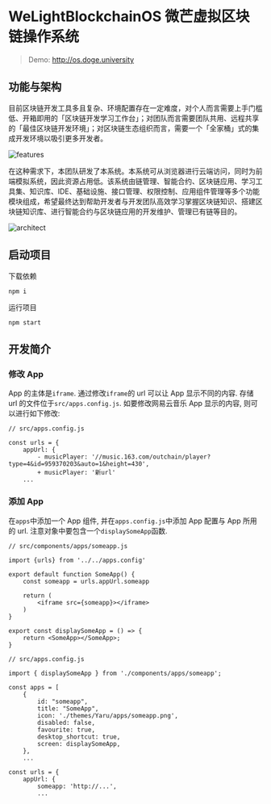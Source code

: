 # WeLightBlockchainOS 微芒虚拟区块链操作系统

> Demo: http://os.doge.university

## 功能与架构

目前区块链开发工具多且复杂、环境配置存在一定难度，对个人而言需要上手门槛低、开箱即用的「区块链开发学习工作台」；对团队而言需要团队共用、远程共享的「最佳区块链开发环境」；对区块链生态组织而言，需要一个「全家桶」式的集成开发环境以吸引更多开发者。

![features](./docs/img/features.png)

在这种需求下，本团队研发了本系统。本系统可从浏览器进行云端访问，同时为前端模拟系统，因此资源占用低。该系统由链管理、智能合约、区块链应用、学习工具集、知识库、IDE、基础设施、接口管理、权限控制、应用组件管理等多个功能模块组成，希望最终达到帮助开发者与开发团队高效学习掌握区块链知识、搭建区块链知识库、进行智能合约与区块链应用的开发维护、管理已有链等目的。

![architect](./docs/img/architect.png)

## 启动项目

下载依赖

```
npm i
```

运行项目

```
npm start
```

## 开发简介

### 修改 App

App 的主体是`iframe`. 通过修改`iframe`的 url 可以让 App 显示不同的内容. 存储 url 的文件位于`src/apps.config.js`. 如要修改网易云音乐 App 显示的内容, 则可以进行如下修改:

```
// src/apps.config.js

const urls = {
    appUrl: {
        - musicPlayer: '//music.163.com/outchain/player?type=4&id=959370203&auto=1&height=430',
        + musicPlayer: '新url'
    ...
```

### 添加 App

在`apps`中添加一个 App 组件, 并在`apps.config.js`中添加 App 配置与 App 所用的 url. 注意对象中要包含一个`displaySomeApp`函数.

```
// src/components/apps/someapp.js

import {urls} from '../../apps.config'

export default function SomeApp() {
    const someapp = urls.appUrl.someapp

    return (
        <iframe src={someapp}></iframe>
    )
}

export const displaySomeApp = () => {
    return <SomeApp></SomeApp>;
}
```

```
// src/apps.config.js

import { displaySomeApp } from './components/apps/someapp';

const apps = [
    {
        id: "someapp",
        title: "SomeApp",
        icon: './themes/Yaru/apps/someapp.png',
        disabled: false,
        favourite: true,
        desktop_shortcut: true,
        screen: displaySomeApp,
    },
    ...

const urls = {
    appUrl: {
        someapp: 'http://...',
        ...
```
